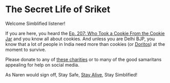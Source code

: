 # The Secret Life of Sriket

Welcome Simblified listener!

If you are here, you heard the [Ep. 207: Who Took a Cookie From the Cookie Jar](https://shows.ivmpodcasts.com/show/simblified-RkZ1HPJY375OLhFt/episode/simblified-ep-207-who-took-a-cookie-from-the-cookie-jar-gw8d-I3eLYdNNfK75WKYo) and you know all about cookies. And unless you are Delhi BJP, you know that a lot of people in India need more than cookies (or [Doritos](https://twitter.com/adeshguptabjp/status/1396073619709521924)) at the moment to survive. 

Please donate to any of [these charities](https://donate.indiacovidresources.in/#organisations) or to many of the good samaritans appealing for help on social media.

As Naren would sign off, Stay Safe, [Stay Alive](https://www.youtube.com/watch?v=I_izvAbhExY), Stay Simblified! 
